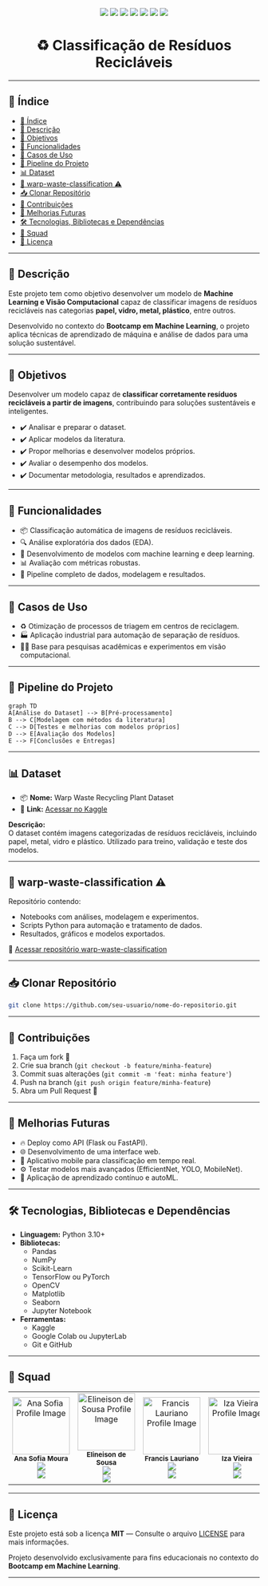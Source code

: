 
<p align="center">
  <img src="https://img.shields.io/static/v1?label=Python&message=3.10&color=blue&style=for-the-badge&logo=python"/>
  <img src="https://img.shields.io/static/v1?label=Pandas&message=2.x&color=150458&style=for-the-badge&logo=pandas"/>
  <img src="https://img.shields.io/static/v1?label=NumPy&message=1.x&color=013243&style=for-the-badge&logo=numpy"/>
  <img src="https://img.shields.io/static/v1?label=Scikit-Learn&message=1.x&color=f7931e&style=for-the-badge&logo=scikit-learn"/>
  <img src="https://img.shields.io/static/v1?label=TensorFlow&message=2.x&color=FF6F00&style=for-the-badge&logo=tensorflow"/>
  <img src="https://img.shields.io/static/v1?label=Status&message=Em%20Desenvolvimento&color=yellow&style=for-the-badge"/>
  <img src="https://img.shields.io/static/v1?label=License&message=MIT&color=green&style=for-the-badge"/>
</p>

<h1 align="center">♻️ Classificação de Resíduos Recicláveis</h1>

---

## 📑 Índice

- [📑 Índice](#-índice)
- [📝 Descrição](#-descrição)
- [🎯 Objetivos](#-objetivos)
- [🧰 Funcionalidades](#-funcionalidades)
- [🧠 Casos de Uso](#-casos-de-uso)
- [🔄 Pipeline do Projeto](#-pipeline-do-projeto)
- [📊 Dataset](#-dataset)
- [🚩 warp-waste-classification ⚠️](#-warp-waste-classification-️)
- [📥 Clonar Repositório](#-clonar-repositório)
- [🤝 Contribuições](#-contribuições)
- [🚀 Melhorias Futuras](#-melhorias-futuras)
- [🛠️ Tecnologias, Bibliotecas e Dependências](#️-tecnologias-bibliotecas-e-dependências)
- [👥 Squad](#-squad)
- [📜 Licença](#-licença)

---

## 📝 Descrição

Este projeto tem como objetivo desenvolver um modelo de **Machine Learning e Visão Computacional** capaz de classificar imagens de resíduos recicláveis nas categorias **papel, vidro, metal, plástico**, entre outros.

Desenvolvido no contexto do **Bootcamp em Machine Learning**, o projeto aplica técnicas de aprendizado de máquina e análise de dados para uma solução sustentável.

---

## 🎯 Objetivos

Desenvolver um modelo capaz de **classificar corretamente resíduos recicláveis a partir de imagens**, contribuindo para soluções sustentáveis e inteligentes.

- ✔️ Analisar e preparar o dataset.
- ✔️ Aplicar modelos da literatura.
- ✔️ Propor melhorias e desenvolver modelos próprios.
- ✔️ Avaliar o desempenho dos modelos.
- ✔️ Documentar metodologia, resultados e aprendizados.

---

## 🧰 Funcionalidades

- 📦 Classificação automática de imagens de resíduos recicláveis.
- 🔍 Análise exploratória dos dados (EDA).
- 🧠 Desenvolvimento de modelos com machine learning e deep learning.
- 📊 Avaliação com métricas robustas.
- 🚀 Pipeline completo de dados, modelagem e resultados.

---

## 🧠 Casos de Uso

- ♻️ Otimização de processos de triagem em centros de reciclagem.
- 🏭 Aplicação industrial para automação de separação de resíduos.
- 🧑‍🏫 Base para pesquisas acadêmicas e experimentos em visão computacional.

---

## 🔄 Pipeline do Projeto

```mermaid
graph TD
A[Análise do Dataset] --> B[Pré-processamento]
B --> C[Modelagem com métodos da literatura]
C --> D[Testes e melhorias com modelos próprios]
D --> E[Avaliação dos Modelos]
E --> F[Conclusões e Entregas]
```

---

## 📊 Dataset

- 📦 **Nome:** Warp Waste Recycling Plant Dataset
- 🔗 **Link:** [Acessar no Kaggle](https://www.kaggle.com/datasets/parohod/warp-waste-recycling-plant-dataset)

**Descrição:**  
O dataset contém imagens categorizadas de resíduos recicláveis, incluindo papel, metal, vidro e plástico. Utilizado para treino, validação e teste dos modelos.

---

## 🚩 warp-waste-classification ⚠️

Repositório contendo:  
- Notebooks com análises, modelagem e experimentos.  
- Scripts Python para automação e tratamento de dados.  
- Resultados, gráficos e modelos exportados.  

🔗 [Acessar repositório warp-waste-classification](https://github.com/seu-usuario/warp-waste-classification)

---

## 📥 Clonar Repositório

```bash
git clone https://github.com/seu-usuario/nome-do-repositorio.git
```

---

## 🤝 Contribuições

1. Faça um fork 🚀  
2. Crie sua branch (`git checkout -b feature/minha-feature`)  
3. Commit suas alterações (`git commit -m 'feat: minha feature'`)  
4. Push na branch (`git push origin feature/minha-feature`)  
5. Abra um Pull Request 🎉  

---

## 🚀 Melhorias Futuras

- 🔥 Deploy como API (Flask ou FastAPI).  
- 🌐 Desenvolvimento de uma interface web.  
- 📱 Aplicativo mobile para classificação em tempo real.  
- ⚙️ Testar modelos mais avançados (EfficientNet, YOLO, MobileNet).  
- 🧠 Aplicação de aprendizado contínuo e autoML.  

---

## 🛠️ Tecnologias, Bibliotecas e Dependências

- **Linguagem:** Python 3.10+
- **Bibliotecas:**
  - Pandas
  - NumPy
  - Scikit-Learn
  - TensorFlow ou PyTorch
  - OpenCV
  - Matplotlib
  - Seaborn
  - Jupyter Notebook
- **Ferramentas:**
  - Kaggle
  - Google Colab ou JupyterLab
  - Git e GitHub

---

## 👥 Squad

<table align="center">
  <tr>
    <td align="center">
      <a href="https://www.linkedin.com/in/ana-sofia-moura-27b003248/">
        <img src="https://avatars.githubusercontent.com/u/109629293?v=4" width="115px;" alt="Ana Sofia Profile Image"/><br>
      </a>
      <sub>
          <b>Ana Sofia Moura</b>
         </sub>
    <br>
        <a href="https://github.com/Sun-cs-Sol">
            <img src="https://img.shields.io/badge/GitHub-100000?style=for-the-badge&logo=github&logoColor=white" />
        </a>
        <br>
        <a href="https://www.linkedin.com/in/ana-sofia-moura-27b003248/">
            <img src="https://img.shields.io/badge/LinkedIn-0077B5?style=for-the-badge&logo=linkedin&logoColor=white" />
        </a>
    </td>
    <td align="center">
      <a href="https://github.com/Elineison">
        <img src="https://avatars.githubusercontent.com/u/153145464?v=4" width="115px;" alt="Elineison de Sousa Profile Image"/><br>
      </a>
      <sub>
          <b>Elineison de Sousa</b>
         </sub>
    <br>
        <a href="https://github.com/Elineison">
            <img src="https://img.shields.io/badge/GitHub-100000?style=for-the-badge&logo=github&logoColor=white" />
        </a>
        <br>
        <a href="https://www.linkedin.com/in/elineison-inacio-de-sousa/">
            <img src="https://img.shields.io/badge/LinkedIn-0077B5?style=for-the-badge&logo=linkedin&logoColor=white" />
        </a>
    </td>
    <td align="center">
      <a href="https://www.linkedin.com/in/francis-lauriano-9b674a27b/">
        <img src="https://avatars.githubusercontent.com/u/130801505?v=4" width="115px;" alt="Francis Lauriano Profile Image"/><br>
      </a>
      <sub>
          <b>Francis Lauriano</b>
         </sub>
    <br>
        <a href="https://github.com/FrancisLauriano">
            <img src="https://img.shields.io/badge/GitHub-100000?style=for-the-badge&logo=github&logoColor=white" />
        </a>
        <br>
        <a href="https://www.linkedin.com/in/francis-lauriano-9b674a27b/">
            <img src="https://img.shields.io/badge/LinkedIn-0077B5?style=for-the-badge&logo=linkedin&logoColor=white" />
        </a>
    </td>
    <td align="center">
      <a href="https://www.linkedin.com/in/usuario-4">
        <img src="https://avatars.githubusercontent.com/u/usuario-4" width="115px;" alt="Iza Vieira Profile Image"/><br>
      </a>
      <sub>
          <b>Iza Vieira</b>
         </sub>
    <br>
        <a href="https://github.com/usuario-4">
            <img src="https://img.shields.io/badge/GitHub-100000?style=for-the-badge&logo=github&logoColor=white" />
        </a>
        <br>
        <a href="https://www.linkedin.com/in/usuario-4">
            <img src="https://img.shields.io/badge/LinkedIn-0077B5?style=for-the-badge&logo=linkedin&logoColor=white" />
        </a>
    </td>
    <td align="center">
      <a href="https://www.linkedin.com/in/madelu-lopes-089388120/">
        <img src="https://avatars.githubusercontent.com/u/176135579?v=4" width="115px;" alt="Madelu Lopes Profile Image"/><br>
      </a>
      <sub>
          <b>Madelu Lopes</b>
         </sub>
    <br>
        <a href="https://github.com/Mads8760">
            <img src="https://img.shields.io/badge/GitHub-100000?style=for-the-badge&logo=github&logoColor=white" />
        </a>
        <br>
        <a href="https://www.linkedin.com/in/madelu-lopes-089388120/">
            <img src="https://img.shields.io/badge/LinkedIn-0077B5?style=for-the-badge&logo=linkedin&logoColor=white" />
        </a>
    </td>
        <td align="center">
      <a href="https://www.linkedin.com/in/usuario-6">
        <img src="https://avatars.githubusercontent.com/u/usuario-6" width="115px;" alt="Mariana Angeli Profile Image"/><br>
      </a>
      <sub>
          <b>Mariana Angeli</b>
         </sub>
    <br>
        <a href="https://github.com/usuario-6">
            <img src="https://img.shields.io/badge/GitHub-100000?style=for-the-badge&logo=github&logoColor=white" />
        </a>
        <br>
        <a href="https://www.linkedin.com/in/usuario-6">
            <img src="https://img.shields.io/badge/LinkedIn-0077B5?style=for-the-badge&logo=linkedin&logoColor=white" />
        </a>
    </td>
    <td align="center">
      <a href="https://www.linkedin.com/in/usuario-7">
        <img src="https://avatars.githubusercontent.com/u/usuario-7" width="115px;" alt="Rodrigo Rocha Profile Image"/><br>
      </a>
      <sub>
          <b>Rodrigo Rocha</b>
         </sub>
    <br>
        <a href="https://github.com/usuario-7">
            <img src="https://img.shields.io/badge/GitHub-100000?style=for-the-badge&logo=github&logoColor=white" />
        </a>
        <br>
        <a href="https://www.linkedin.com/in/usuario-7">
            <img src="https://img.shields.io/badge/LinkedIn-0077B5?style=for-the-badge&logo=linkedin&logoColor=white" />
        </a>
    </td>
    
  </tr>
</table>

---

## 📜 Licença

Este projeto está sob a licença **MIT** — Consulte o arquivo [LICENSE](LICENSE) para mais informações.  

Projeto desenvolvido exclusivamente para fins educacionais no contexto do **Bootcamp em Machine Learning**.

---
